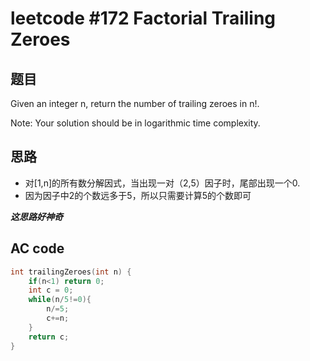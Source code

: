 # leetcode #172 Factorial Trailing Zeroes

## 题目
Given an integer n, return the number of trailing zeroes in n!.

Note: Your solution should be in logarithmic time complexity.

## 思路
- 对[1,n]的所有数分解因式，当出现一对（2,5）因子时，尾部出现一个0.
- 因为因子中2的个数远多于5，所以只需要计算5的个数即可

***这思路好神奇***


## AC code
``` cpp
int trailingZeroes(int n) {
    if(n<1) return 0;
    int c = 0;
    while(n/5!=0){
        n/=5;
        c+=n;
    }
    return c;
}
```